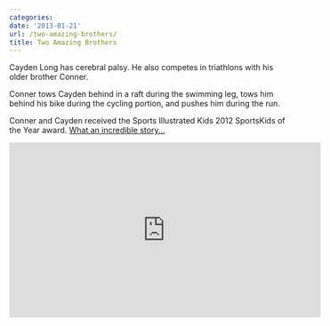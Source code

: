```yaml
---
categories:
date: '2013-01-21'
url: /two-amazing-brothers/
title: Two Amazing Brothers
---
```


Cayden Long has cerebral palsy. He also competes in triathlons with his older brother Conner.

Conner tows Cayden behind in a raft during the swimming leg, tows him behind his bike during the cycling portion, and pushes him during the run.

Conner and Cayden received the Sports Illustrated Kids 2012 SportsKids of the Year award. <a href="https://www.youtube.com/watch?v=ouhURNLsnjo">What an incredible story...</a>

<iframe width="560" height="315" src="https://www.youtube.com/embed/ouhURNLsnjo?rel=0" frameborder="0" allowfullscreen></iframe>
